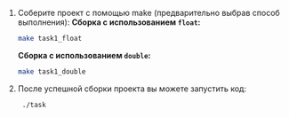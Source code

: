 1. Соберите проект с помощью make (предварительно выбрав способ выполнения):
   **Сборка с использованием `float`:**
   ```sh
   make task1_float
   ```
   **Сборка с использованием `double`:**
   ```sh
   make task1_double
   ```
2. После успешной сборки проекта вы можете запустить код:
   ```sh
    ./task
   ```